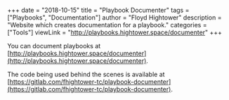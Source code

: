 +++
date = "2018-10-15"
title = "Playbook Documenter"
tags = ["Playbooks", "Documentation"]
author = "Floyd Hightower"
description = "Website which creates documentation for a playbook."
categories = ["Tools"]
viewLink = "http://playbooks.hightower.space/documenter"
+++

You can document playbooks at [http://playbooks.hightower.space/documenter](http://playbooks.hightower.space/documenter).

The code being used behind the scenes is available at [https://gitlab.com/fhightower-tc/playbook-documenter](https://gitlab.com/fhightower-tc/playbook-documenter).
